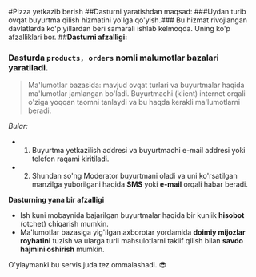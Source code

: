 #Pizza yetkazib berish
##Dasturni yaratishdan maqsad:
###Uydan turib ovqat buyurtma qilish hizmatini yo'lga qo'yish.###
Bu hizmat rivojlangan davlatlarda ko'p yillardan beri samarali ishlab kelmoqda. Uning ko'p afzalliklari bor.
##__Dasturni afzalligi:__
### Dasturda ```products, orders``` nomli malumotlar bazalari yaratiladi.

> Ma'lumotlar bazasida: mavjud ovqat turlari va buyurtmalar haqida ma'lumotlar jamlangan bo'ladi. Buyurtmachi (klient) internet orqali o'ziga yoqqan taomni tanlaydi va bu haqda kerakli ma'lumotlarni beradi.

_Bular:_
   - 1. Buyurtma yetkazilish addresi va buyurtmachi e-mail addresi yoki telefon raqami kiritiladi.
   - 2. Shundan so'ng Moderator buyurtmani oladi va uni ko'rsatilgan manzilga yuborilgani haqida __SMS__ yoki __e-mail__ orqali habar beradi.

__Dasturning yana bir afzalligi__
   - Ish kuni mobaynida bajarilgan buyurtmalar haqida bir kunlik __hisobot__ (otchet) chiqarish mumkin.
   - Ma'lumotlar bazasiga yig'ilgan axborotar yordamida __doimiy mijozlar royhatini__ tuzish va ularga turli mahsulotlarni taklif qilish bilan __savdo hajmini oshirish__ mumkin.

O'ylaymanki bu servis juda tez ommalashadi. :sunglasses:
